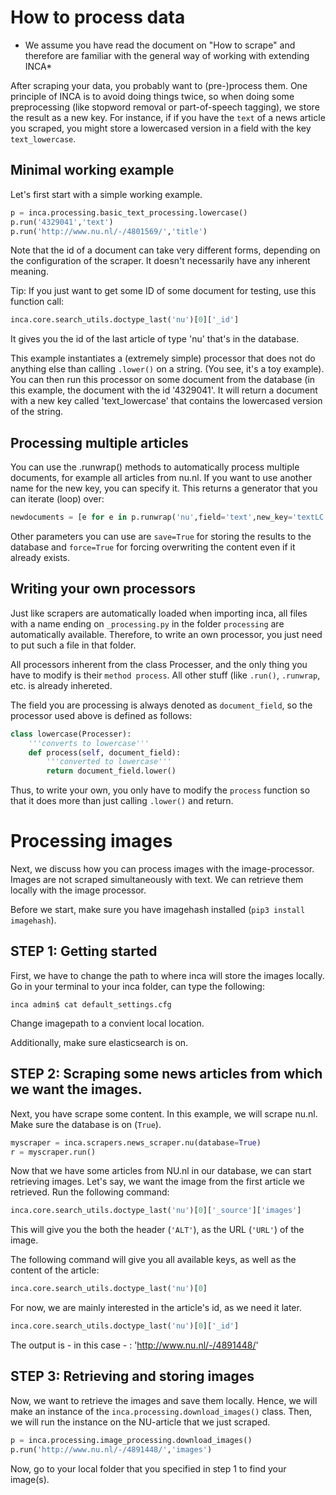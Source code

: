
# How to process data

* We assume you have read the document on "How to scrape" and therefore are familiar with the general way of working with extending INCA*

After scraping your data, you probably want to (pre-)process them. One principle of INCA is to avoid doing things twice, so when doing some preprocessing (like stopword removal or part-of-speech tagging), we store the result as a new key. For instance, if if you have the `text` of a news article you scraped, you might store a lowercased version in a field with the key `text_lowercase`.

## Minimal working example
Let's first start with a simple working example.

```python
p = inca.processing.basic_text_processing.lowercase()
p.run('4329041','text')
p.run('http://www.nu.nl/-/4801569/','title')
```
Note that the id of a document can take very different forms, depending on the configuration of the scraper. It doesn't necessarily have any inherent meaning.

Tip: If you just want to get some ID of some document for testing, use this function call: 
```python
inca.core.search_utils.doctype_last('nu')[0]['_id']
```
It gives you the id of the last article of type 'nu' that's in the database.

This example instantiates a (extremely simple) processor that does not do anything else than calling `.lower()` on a string. (You see, it's a toy example).
You can then run this processor on some document from the database (in this example, the document with the id '4329041'. It will return a document with a new key called 'text_lowercase' that contains the lowercased version of the string.

## Processing multiple articles
You can use the .runwrap() methods to automatically process multiple documents, for example all articles from nu.nl. If you want to use another name for the new key, you can specify it.
This returns a generator that you can iterate (loop) over:

```python
newdocuments = [e for e in p.runwrap('nu',field='text',new_key='textLC')]
```

Other parameters you can use are `save=True` for storing the results to the database and `force=True` for forcing overwriting the content even if it already exists.



## Writing your own processors

Just like scrapers are automatically loaded when importing inca, all files with a name ending on `_processing.py` in the folder `processing` are automatically available. Therefore, to write an own processor, you just need to put such a file in that folder. 

All processors inherent from the class Processer, and the only thing you have to modify is their `method process`. All other stuff (like `.run()`, `.runwrap`, etc. is already inhereted. 

The field you are processing is always denoted as `document_field`, so the processor used above is defined as follows:

```python
class lowercase(Processer):
    '''converts to lowercase'''
    def process(self, document_field):
        '''converted to lowercase'''
        return document_field.lower()
```

Thus, to write your own, you only have to modify the `process` function so that it does more than just calling `.lower()` and return.


# Processing images

Next, we discuss how you can process images with the image-processor. 
Images are not scraped simultaneously with text. We can retrieve them locally with the image processor. 

Before we start, make sure you have imagehash installed (`pip3 install imagehash`).


## STEP 1: Getting started


First, we have to change the path to where inca will store the images locally. 
Go in your terminal to your inca folder, can type the following:

```
inca admin$ cat default_settings.cfg 
```

Change imagepath to a convient local location. 

Additionally, make sure elasticsearch is on. 


## STEP 2: Scraping some news articles from which we want the images. 

Next, you have scrape some content. 
In this example, we will scrape nu.nl. 
Make sure the database is on (`True`).

```python
myscraper = inca.scrapers.news_scraper.nu(database=True)
r = myscraper.run()
```

Now that we have some articles from NU.nl in our database, we can start retrieving images. 
Let's say, we want the image from the first article we retrieved. Run the following command:

```python
inca.core.search_utils.doctype_last('nu')[0]['_source']['images']
```

This will give you the both the header (`'ALT'`), as the URL (`'URL'`) of the image.

The following command will give you all available keys, as well as the content of the article: 

```python
inca.core.search_utils.doctype_last('nu')[0]
```
For now, we are mainly interested in the article's id, as we need it later.

```python
inca.core.search_utils.doctype_last('nu')[0]['_id']
```
The output is - in this case - : 'http://www.nu.nl/-/4891448/'

## STEP 3: Retrieving and storing images
 
Now, we want to retrieve the images and save them locally. Hence, we will make an instance of the 
`inca.processing.download_images()` class. Then, we will run the instance on the NU-article that we just scraped. 


```python
p = inca.processing.image_processing.download_images()
p.run('http://www.nu.nl/-/4891448/','images')
```
Now, go to your local folder that you specified in step 1 to find your image(s). 

